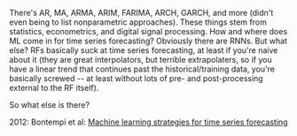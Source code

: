 

There's AR, MA, ARMA, ARIM, FARIMA, ARCH, GARCH, and more (didn't even being to list nonparametric
approaches).  These things stem from statistics, econometrics, and digital signal processing.  How and
where does ML come in for time series forecasting?  Obviously there are RNNs.  But what else?  RFs 
basically suck at time series forecasting, at least if you're naive about it (they are great interpolators,
but terrible extrapolaters, so if you have a linear trend that continues past the historical/training
data, you're basically screwed -- at least without lots of pre- and post-processing external to the RF
itself).

So what else is there?

2012: Bontempi et al: [Machine learning strategies for time series forecasting](https://scholar.google.com/scholar?hl=en&as_sdt=0%2C33&q=Machine+Learning+Strategies+for+Time+Series+Forecasting&btnG=)
